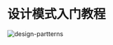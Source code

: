 # 设计模式入门教程

![design-partterns](https://tva1.sinaimg.cn/large/008i3skNgy1gu5od1390bj61hc0gogpr02.jpg)